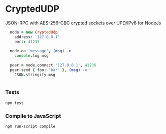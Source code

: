 CryptedUDP
===========

JSON-RPC with AES-256-CBC crypted sockets over UPD/IPv6 for NodeJs


```coffeescript
  node = new CryptedUdp
    address: '127.0.0.1'
    port: 41235
  
  node.on 'message', (msg) ->
    console.log msg
  
  peer = node.connect '127.0.0.1', 41236
  peer.send { foo: "bar" }, (msg) ->
    JSON.stringify msg
    
```

### Tests
```sh
npm test
```

### Compile to JavaScript
```sh
npm run-script compile
```
